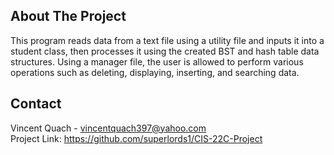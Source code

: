 ## About The Project
This program reads data from a text file using a utility file and inputs it into a student class, then processes it using the created BST and hash table data structures. Using a manager file, the user is allowed to perform various operations such as deleting, displaying, inserting, and searching data. 

## Contact
Vincent Quach - vincentquach397@yahoo.com
<br />
Project Link: https://github.com/superlords1/CIS-22C-Project
